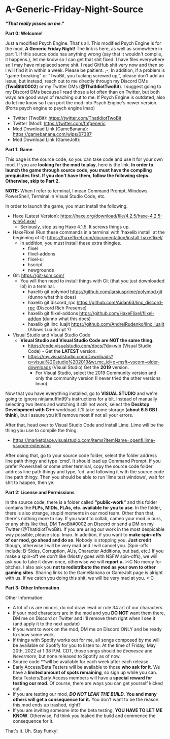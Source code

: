 # A-Generic-Friday-Night-Source
***"That really pisses on me."***

**Part 0: Welcome!**

Just a modified Psych Engine. That's all. This modified Psych Engine is for the mod, **A Generic Friday Night!** The link is here, as well as somewhere in part 1. If this source code has anything wrong (say that it wouldn't compile, it happens.), let me know so I can get that shit fixed. I have files everywhere so I may have misplaced some shit. I read GitHub shit very now and then so I will find it in within a week. Please be paitient. ;-; In addition, if a problem is "game-breaking" or "TwoBit, you fucking screwed up,", please don't add an issue, but instead, reach out to me directly through my Discord DMs (**TwoBit#0002**) or my Twitter DMs (**@ThatIdiotTwoBit**). I suggest going to my Discord DMs because I read those a lot often than on Twitter, but both ways are good ways of reaching out to me. If Psych Engine is outdated, also do let me know so I can port the mod into Psych Engine's newer version. (Ports psych engine to psych engine lmao)

- Twitter (TwoBit): https://twitter.com/ThatIdiotTwoBit
- Twitter (Mod): https://twitter.com/fnfgeneric
- Mod Download Link (GameBanana): https://gamebanana.com/wips/67387
- Mod Download Link (GameJolt): 

**Part 1: Game**

This page is the source code, so you can take code and use it for your own mod. 
If you are **looking for the mod to play**, here is the link. 
**In order to launch the game through source code, you must have the compiling prequisites first. If you don't have them, follow the following steps. Otherwise, skip to Part 2.**

**NOTE:** When I refer to terminal, I mean Command Prompt, Windows PowerShell, Terminal in Visual Studio Code, etc.

In order to launch the game, you must install the following.
- Haxe (Latest Version): https://haxe.org/download/file/4.2.5/haxe-4.2.5-win64.exe/
  - Seriously, stop using Haxe 4.1.5. It screws things up.
- HaxeFlixel (Run these commands in a terminal with 'haxelib install' at the beginning of it): https://haxeflixel.com/documentation/install-haxeflixel/
  - In addition, you must install these extra thingies.
     - flixel
     - flixel-addons
     - flixel-ui
     - hscript
     - newgrounds
- Git: https://git-scm.com/
  - You will then need to install things with Git (that you just downloaded lol) in a terminal.
     - haxelib git polymod https://github.com/larsiusprime/polymod.git (dunno what this does)
     - haxelib git discord_rpc https://github.com/Aidan63/linc_discord-rpc (Discord Rich Presense) 
     - haxelib git flixel-addons https://github.com/HaxeFlixel/flixel-addon (dunno what this does)
     - haxelib git linc_luajit https://github.com/AndreiRudenko/linc_luajit (Allows Lua Script ?)
- Visual Studio and Visual Studio Code
  - **Visual Studio and Visual Studio Code are NOT the same thing.** 
     - https://code.visualstudio.com/docs/?dv=win (Visual Studio Code) - Get the **LATEST** version.
     - https://my.visualstudio.com/Downloads?q=visual%20studio%202019&wt.mc_id=o~msft~vscom~older-downloads (Visual Studio) Get the **2019** version.
       - For Visual Studio, select the 2019 Community version and only the community version (I never tried the other versions lmao).
   
Now that you have everything installed, go to **VISUAL STUDIO** and we're going to ignore ninjamuffin99's instructions for a bit. Instead of manually selecting two items and watching it still not work, select the **Desktop Development with C++** workload. It'll take some storage (**about 6.5 GB I think**), but I assure you it'll remove most if not all your errors.

After that, head over to Visual Studio Code and install Lime. Lime will be the thing you use to compile the thing.
  - https://marketplace.visualstudio.com/items?itemName=openfl.lime-vscode-extension

After doing that, go to your source code folder, select the folder address line path thingy and type 'cmd'. It should load up Command Prompt. If you prefer Powershell or some other terminal, copy the source code folder address line path thingy and type, 'cd' and following it with the source code line path thingy. Then you should be able to run 'lime test windows', wait for shit to happen, then ye.

**Part 2: License and Permissions**

In the source code, there is a folder called **"public-work"** and this folder contains the **FLPs, MIDIs, FLAs, etc. available for you to use**. In the folder, there is also strange, stupid moments in our mod team. Other than that, there's nothing more to say.
If you want to collab, cameo your mod in ours, or any shits like that, DM TwoBit#0002 on Discord or send a DM on my Twitter (@ThatIdiotTwoBit). If you are using our work in the most despicable way possible, please stop. lmao.
In addition, if you want to **make spin-offs of our mod, go ahead and do so**. Nobody is stopping you. **Just credit** though, otherwise I will be very mad and I will cancel you. (Spin-offs include: B-Sides, Corruption, AUs, Character Additions, but bad, etc.) If you make a spin-off we don't like (Mostly goes with NSFW spin-offs), we will ask you to take it down once, otherwise we will **report u.** >:C No mercy for bitches.
I also ask you **not to redistribute the mod as your own to other gaming sites**. Sharing links to the GameBanana or GameJolt page is alright with us. 
If we catch you doing this shit, we will be very mad at you. >:C

**Part 3: Other Information**

Other Information:
- A lot of us are minors, do not draw lewd or rule 34 art of our characters.
- If your mod characters are in the mod and you **DO NOT** want them there, DM me on Discord or Twitter and I'll remove them right when I see it (and apply it to the next update)
- If you want to work on the mod, DM me on Discord ONLY and be ready to show some work.
- If things with Spotify works out for me, all songs composed by me will be available on Spotify for you to listen to. At the time of Friday, May 20th, 2022 at 1:38 P.M. CDT, those songs should be *Evanesce* and *Nevermore*, but none released to Spotify as of now. 
- Source code **will be available for each week after each release.
- Early Access/Beta Testers will be available to those **who ask for it**. We have a **limited amount of spots remaining**, so sign up while you can. Beta Testers/Early Access members will have a **special reward for testing our mod**. Of course, there are ways you can get yourself kicked out. 
- If you are testing our mod, ***DO NOT LEAK THE BUILD***. **You and many others will get a consequence for it.** You don't want to be the reason this mod ends up trashed, right?
- If you are inviting someone into the beta testing, **YOU HAVE TO LET ME KNOW**. Otherwise, I'd think you leaked the build and commence the consequence for it.

That's it. Uh. Stay Funky!
